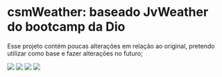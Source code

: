 # csmWeather: baseado JvWeather do bootcamp da Dio

Esse projeto contém poucas alterações em relação ao original, pretendo utilizar como base e fazer alterações no futuro;

<img src="https://media.giphy.com/media/KET9uqOSH8z7JEpP6t/giphy.gif"/>
<img src="https://media.giphy.com/media/ICulmdwZLuifz296Jt/giphy.gif"/>
<img src="https://media.giphy.com/media/HAxPwbq1VjMs5CM5bt/giphy.gif"/>
<img src="https://media.giphy.com/media/ILQBuUyIwyhgzfs09K/giphy.gif"/>
